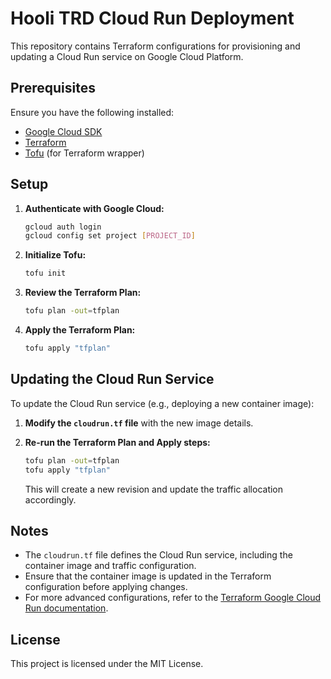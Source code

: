 # Hooli TRD Cloud Run Deployment

This repository contains Terraform configurations for provisioning and updating a Cloud Run service on Google Cloud Platform.

## Prerequisites

Ensure you have the following installed:

- [Google Cloud SDK](https://cloud.google.com/sdk/docs/install)
- [Terraform](https://www.terraform.io/downloads.html)
- [Tofu](https://github.com/iiiceburg/tofu) (for Terraform wrapper)

## Setup

1. **Authenticate with Google Cloud:**

   ```bash
   gcloud auth login
   gcloud config set project [PROJECT_ID]
   ```

2. **Initialize Tofu:**

   ```bash
   tofu init
   ```

3. **Review the Terraform Plan:**

   ```bash
   tofu plan -out=tfplan
   ```

4. **Apply the Terraform Plan:**

   ```bash
   tofu apply "tfplan"
   ```

## Updating the Cloud Run Service

To update the Cloud Run service (e.g., deploying a new container image):

1. **Modify the `cloudrun.tf` file** with the new image details.

2. **Re-run the Terraform Plan and Apply steps:**

   ```bash
   tofu plan -out=tfplan
   tofu apply "tfplan"
   ```

   This will create a new revision and update the traffic allocation accordingly.

## Notes

- The `cloudrun.tf` file defines the Cloud Run service, including the container image and traffic configuration.
- Ensure that the container image is updated in the Terraform configuration before applying changes.
- For more advanced configurations, refer to the [Terraform Google Cloud Run documentation](https://registry.terraform.io/providers/hashicorp/google/latest/docs/resources/cloud_run_v2_service).

## License

This project is licensed under the MIT License.
